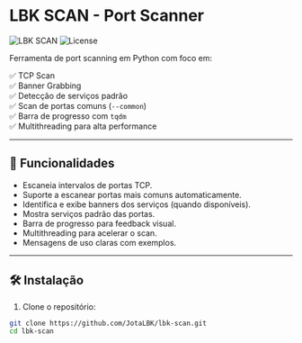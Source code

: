 # LBK SCAN - Port Scanner

![LBK SCAN](https://img.shields.io/badge/Python-3.x-blue) ![License](https://img.shields.io/badge/license-MIT-green)

Ferramenta de port scanning em Python com foco em:

✅ TCP Scan  
✅ Banner Grabbing  
✅ Detecção de serviços padrão  
✅ Scan de portas comuns (`--common`)  
✅ Barra de progresso com `tqdm`  
✅ Multithreading para alta performance  

---

## 🚀 **Funcionalidades**

- Escaneia intervalos de portas TCP.
- Suporte a escanear portas mais comuns automaticamente.
- Identifica e exibe banners dos serviços (quando disponíveis).
- Mostra serviços padrão das portas.
- Barra de progresso para feedback visual.
- Multithreading para acelerar o scan.
- Mensagens de uso claras com exemplos.

---

## 🛠️ **Instalação**

1. Clone o repositório:

```bash
git clone https://github.com/JotaLBK/lbk-scan.git
cd lbk-scan
